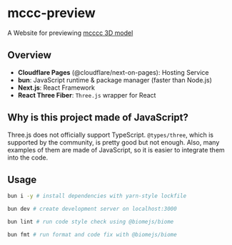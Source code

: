 # mccc-preview

A Website for previewing [mcccc 3D model](https://github.com/tuatmcc/mccc)

## Overview

- **Cloudflare Pages** (@cloudflare/next-on-pages): Hosting Service
- **bun**: JavaScript runtime & package manager (faster than Node.js)
- **Next.js**: React Framework
- **React Three Fiber**: `Three.js` wrapper for React

## Why is this project made of JavaScript?

Three.js does not officially support TypeScript.
`@types/three`, which is supported by the community, is pretty good but not enough.
Also, many examples of them are made of JavaScript, so it is easier to integrate them into the code.

## Usage

```sh
bun i -y # install dependencies with yarn-style lockfile
```

```sh
bun dev # create development server on localhost:3000
```

```sh
bun lint # run code style check using @biomejs/biome
```

```sh
bun fmt # run format and code fix with @biomejs/biome
```
